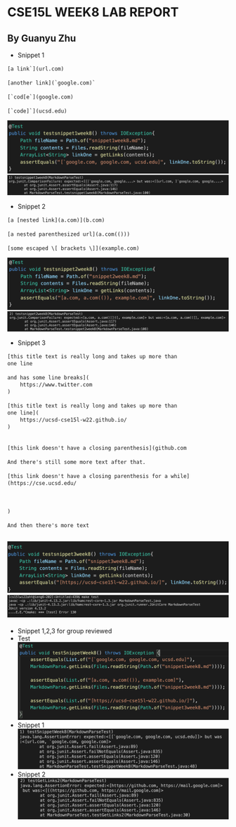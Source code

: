 # CSE15L WEEK8 LAB REPORT
## By Guanyu Zhu 

- Snippet 1
```
[a link`](url.com)

[another link](`google.com)`

[`cod[e`](google.com)

[`code]`](ucsd.edu)   
```

![imgae](MygroupJunit1.png)
![imgae](Mygrouptest1.png)

- Snippet 2
```
[a [nested link](a.com)](b.com)

[a nested parenthesized url](a.com(()))

[some escaped \[ brackets \]](example.com)
```

![imgae](MygroupJunit2.png)
![imgae](Mygrouptest2.png)

- Snippet 3
```
[this title text is really long and takes up more than 
one line

and has some line breaks](
    https://www.twitter.com
)

[this title text is really long and takes up more than 
one line](
    https://ucsd-cse15l-w22.github.io/
)


[this link doesn't have a closing parenthesis](github.com

And there's still some more text after that.

[this link doesn't have a closing parenthesis for a while](https://cse.ucsd.edu/



)

And then there's more text
```
![imgae](MygroupJunit3.png)
![imgae](Mygrouptest3.png)
---
- Snippet 1,2,3 for group reviewed
- Test
![image](reviewJunit.png)
- Snippet 1
![image](reviewtest1.png)
- Snippet 2
![image](reviewtest2.png)
